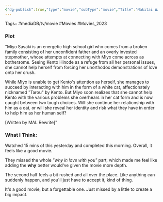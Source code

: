 ```yaml
---
{"dg-publish":true,"type":"movie","subType":"movie","Title":"Nakitai Watashi wa Neko wo Kaburu","englishTitle":"A Whisker Away","year":2020,"dataSource":"MALAPI","url":"https://myanimelist.net/anime/41168/Nakitai_Watashi_wa_Neko_wo_Kaburu","id":41168,"genres":["Award Winning","Drama","Romance","Supernatural"],"studios":["Studio Colorido"],"duration":"1 hr 44 min","onlineRating":7.34,"image":"https://cdn.myanimelist.net/images/anime/1045/106389.jpg","streamingServices":"Netflix","premiere":"18/06/2020","watched":true,"lastWatched":"2023-03-01","status":"🟢 watched","rating":"⭐ 7.5","dateWatched":"2023-03-01","permalink":"/media-db/movies/nakitai-watashi-wa-neko-wo-kaburu-2020/","dgPassFrontmatter":true,"noteIcon":"3","created":"2023-12-18T18:12:10.010+05:30","updated":"2023-12-18T18:28:29.683+05:30"}
---
```


Tags:: #mediaDB/tv/movie #Movies #Movies_2023 

### Plot
"Miyo Sasaki is an energetic high school girl who comes from a broken family consisting of her unconfident father and an overly invested stepmother, whose attempts at connecting with Miyo come across as bothersome. Seeing Kento Hinode as a refuge from all her personal issues, she cannot help herself from forcing her unorthodox demonstrations of love onto her crush.

While Miyo is unable to get Kento's attention as herself, she manages to succeed by interacting with him in the form of a white cat, affectionately nicknamed \"Tarou" by Kento. But Miyo soon realizes that she cannot help Kento with the various problems she overhears in her cat form and is now caught between two tough choices. Will she continue her relationship with him as a cat, or will she reveal her identity and risk what they have in order to help him as her human self?

[Written by MAL Rewrite]"

### What I Think:
Watched 15 mins of this yesterday and completed this morning. Overall, It feels like a good movie.

They missed the whole *"why in love with you"* part, which made me feel like adding the **why** better would've given the movie more depth.

The second half feels a bit rushed and all over the place. Like anything can suddenly happen, and you'll just have to accept it, kind of thing.

It's a good movie, but a forgettable one. Just missed by a little to create a big impact.